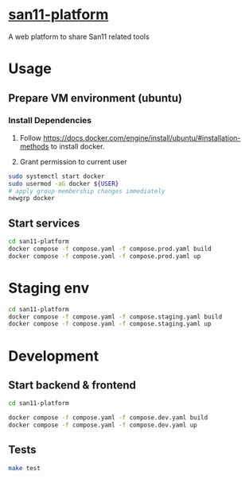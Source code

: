# [san11-platform](https://san11pk.org)
A web platform to share San11 related tools

# Usage

## Prepare VM environment (ubuntu)

### Install Dependencies

1. Follow https://docs.docker.com/engine/install/ubuntu/#installation-methods to install docker.

2. Grant permission to current user
```sh
sudo systemctl start docker
sudo usermod -aG docker ${USER}
# apply group membership changes immediately
newgrp docker
```

## Start services
```sh
cd san11-platform
docker compose -f compose.yaml -f compose.prod.yaml build
docker compose -f compose.yaml -f compose.prod.yaml up
```

# Staging env

```sh
cd san11-platform
docker compose -f compose.yaml -f compose.staging.yaml build
docker compose -f compose.yaml -f compose.staging.yaml up
```

# Development

## Start backend & frontend
```sh
cd san11-platform

docker compose -f compose.yaml -f compose.dev.yaml build
docker compose -f compose.yaml -f compose.dev.yaml up
```

## Tests
```sh
make test
```
